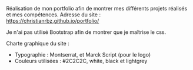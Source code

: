 Réalisation de mon portfolio afin de montrer mes différents projets réalisés et mes compétences.
Adresse du site : https://christianrbz.github.io/portfolio/

Je n'ai pas utilisé Bootstrap afin de montrer que je maîtrise le css.

Charte graphique du site :
- Typographie : Montserrat, et Marck Script (pour le logo)
- Couleurs utilisées : #2C2C2C, white, black et lightgrey


